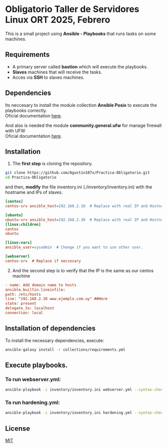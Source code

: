 #  Obligatorio Taller de Servidores Linux ORT 2025, Febrero

This is a small project using **Ansible - Playbooks** that runs tasks on some machines.

## Requirements

- A primary server called **bastion** which will execute the playbooks.
- **Slaves** machines that will receive the tasks.
- Acces via **SSH** to slaves machines. 

## Dependencies

Its neccesary to install the module collection **Ansible Posix** to execute the playbooks correctly.    
Oficial documentation [here](https://docs.ansible.com/ansible/latest/collections/ansible/posix/index.html).

And also is needed the module **community.general.ufw** for manage firewall with UFW  
Oficial documentation [here](https://docs.ansible.com/ansible/latest/collections/community/general/ufw_module.html).

## Installation

1. The **first step** is cloning the repository.

```bash
git clone https://github.com/Agustin107x/Practica-Obligatorio.git
cd Practica-Obligatorio
```

and then, **modify** the file inventory.ini (./inventory/inventory.ini) with the hostname and IPs of slaves.

```ini
[centos]
centos-srv ansible_host=192.168.2.10  # Replace with real IP and Hostname 

[ubuntu]
ubuntu-srv ansible_host=192.168.2.30  # Replace with real IP and Hostname 
[linux:children]
centos
ubuntu

[linux:vars]
ansible_user=sysadmin  # Change if you want to use other user.

[webserver]
centos-srv  # Replace if neccesary
```

2. And the second step is to verify that the IP is the same as our centos machine
```ini
- name: Add domain name to hosts
ansible.builtin.lineinfile:
path: /etc/hosts
line: "192.168.2.10 www.ejemplo.com.uy" ##Here 
state: present
delegate_to: localhost
connection: local
```

## Installation of dependencies
To install the necessary dependencies, execute:

```bash
ansible-galaxy install -r collections/requirements.yml
```

## Execute playbooks.

### To run **webserver.yml**:
```bash
ansible-playbook -i inventory/inventory.ini webserver.yml --syntax-check
```

### To run **hardening.yml**:
```bash
ansible-playbook -i inventory/inventory.ini hardening.yml --syntax-check
```

## License

[MIT](https://choosealicense.com/licenses/mit/)
